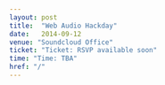 ```yaml
---
layout: post
title:  "Web Audio Hackday"
date:   2014-09-12
venue: "Soundcloud Office"
ticket: "Ticket: RSVP available soon"
time: "Time: TBA"
href: "/"
---
```

